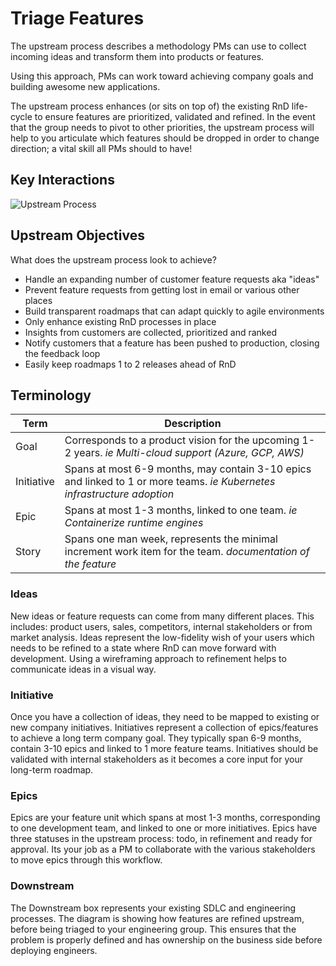 # Triage Features
The upstream process describes a methodology PMs can use to collect incoming ideas and transform them into products or features. 

Using this approach, PMs can work toward achieving company goals and building awesome new applications.

The upstream process enhances (or sits on top of) the existing RnD life-cycle to ensure features are prioritized, validated and refined. In the event that the group needs to pivot to other priorities, the upstream process will help to you articulate which features should be dropped in order to change direction; a vital skill all PMs should to have!

## Key Interactions
![Upstream Process](/upstream.png)

## Upstream Objectives
What does the upstream process look to achieve?
+ Handle an expanding number of customer feature requests aka "ideas"
+ Prevent feature requests from getting lost in email or various other places
+ Build transparent roadmaps that can adapt quickly to agile environments
+ Only enhance existing RnD processes in place
+ Insights from customers are collected, prioritized and ranked
+ Notify customers that a feature has been pushed to production, closing the feedback loop
+ Easily keep roadmaps 1 to 2 releases ahead of RnD

## Terminology

| Term | Description |
| ------ | ----------- |
| Goal   | Corresponds to a product vision for the upcoming 1-2 years. *ie Multi-cloud support (Azure, GCP, AWS)* |
| Initiative | Spans at most 6-9 months, may contain 3-10 epics and linked to 1 or more teams. *ie Kubernetes infrastructure adoption* |
| Epic    | Spans at most 1-3 months, linked to one team. *ie Containerize runtime engines* |
| Story    | Spans one man week, represents the minimal increment work item for the team. *documentation of the feature* |

### Ideas
New ideas or feature requests can come from many different places. This includes: product users, sales, competitors, internal stakeholders or from market analysis. Ideas represent the low-fidelity wish of your users which needs to be refined to a state where RnD can move forward with development. Using a wireframing approach to refinement helps to communicate ideas in a visual way. 

### Initiative
Once you have a collection of ideas, they need to be mapped to existing or new company initiatives. Initiatives represent a collection of epics/features to achieve a long term company goal. They typically span 6-9 months, contain 3-10 epics and linked to 1 more feature teams. Initiatives should be validated with internal stakeholders as it becomes a core input for your long-term roadmap.

### Epics
Epics are your feature unit which spans at most 1-3 months, corresponding to one development team, and linked to one or more initiatives. Epics have three statuses in the upstream process: todo, in refinement and ready for approval. Its your job as a PM to collaborate with the various stakeholders to move epics through this workflow. 

### Downstream
The Downstream box represents your existing SDLC and engineering processes. The diagram is showing how features are refined upstream, before being triaged to your engineering group. This ensures that the problem is properly defined and has ownership on the business side before deploying engineers. 


<comments/>